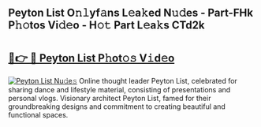 ## Peyton List O𝚗𝚕yf𝚊ns L𝚎a𝚔ed N𝚞𝚍es - Part-FHk P𝚑𝚘tos Vi𝚍𝚎o - H𝚘𝚝 Part L𝚎a𝚔s CTd2k

# <h2><a href="http://kf388ib.oniu.top/?m=Peyton+List">🔗👉 🔴 Peyton List P𝚑ot𝚘𝚜 V𝚒d𝚎o</a></h2>

[![Peyton List Nu𝚍e𝚜](https://i.imgur.com/0qMVB7G.gif)](http://kf388ib.oniu.top/?m=Peyton+List)
Online thought leader Peyton List, celebrated for sharing dance and lifestyle material, consisting of presentations and personal vlogs. Visionary architect Peyton List, famed for their groundbreaking designs and commitment to creating beautiful and functional spaces.  
